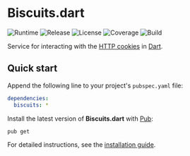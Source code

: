 # Biscuits.dart
![Runtime](https://img.shields.io/badge/dart-%3E%3D2.8-brightgreen.svg) ![Release](https://img.shields.io/pub/v/biscuits.svg) ![License](https://img.shields.io/badge/license-MIT-blue.svg) ![Coverage](https://coveralls.io/repos/github/cedx/biscuits.dart/badge.svg) ![Build](https://github.com/cedx/biscuits.dart/workflows/build/badge.svg)

Service for interacting with the [HTTP cookies](https://developer.mozilla.org/en-US/docs/Web/HTTP/Cookies) in [Dart](https://dart.dev).

## Quick start
Append the following line to your project's `pubspec.yaml` file:

```yaml
dependencies:
  biscuits: *
```

Install the latest version of **Biscuits.dart** with [Pub](https://dart.dev/tools/pub):

```shell
pub get
```

For detailed instructions, see the [installation guide](installation.md).
